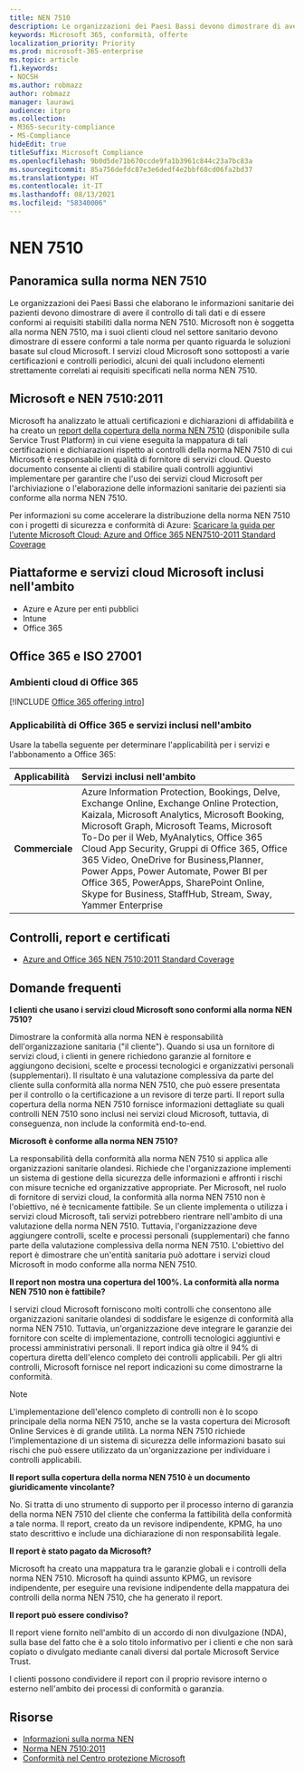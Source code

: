 ```yaml
---
title: NEN 7510
description: Le organizzazioni dei Paesi Bassi devono dimostrare di avere il controllo dei dati sanitari dei pazienti in conformità alla norma NEN 7510.
keywords: Microsoft 365, conformità, offerte
localization_priority: Priority
ms.prod: microsoft-365-enterprise
ms.topic: article
f1.keywords:
- NOCSH
ms.author: robmazz
author: robmazz
manager: laurawi
audience: itpro
ms.collection:
- M365-security-compliance
- MS-Compliance
hideEdit: true
titleSuffix: Microsoft Compliance
ms.openlocfilehash: 9b0d5de71b670ccde9fa1b3961c844c23a7bc83a
ms.sourcegitcommit: 85a756defdc87e3e6dedf4e2bbf68cd06fa2bd37
ms.translationtype: HT
ms.contentlocale: it-IT
ms.lasthandoff: 08/13/2021
ms.locfileid: "58340006"
---
```

# <a name="nen-7510"></a>NEN 7510

## <a name="nen-7510-overview"></a>Panoramica sulla norma NEN 7510

Le organizzazioni dei Paesi Bassi che elaborano le informazioni sanitarie dei pazienti devono dimostrare di avere il controllo di tali dati e di essere conformi ai requisiti stabiliti dalla norma NEN 7510. Microsoft non è soggetta alla norma NEN 7510, ma i suoi clienti cloud nel settore sanitario devono dimostrare di essere conformi a tale norma per quanto riguarda le soluzioni basate sul cloud Microsoft. I servizi cloud Microsoft sono sottoposti a varie certificazioni e controlli periodici, alcuni dei quali includono elementi strettamente correlati ai requisiti specificati nella norma NEN 7510.

## <a name="microsoft-and-nen-75102011"></a>Microsoft e NEN 7510:2011

Microsoft ha analizzato le attuali certificazioni e dichiarazioni di affidabilità e ha creato un [report della copertura della norma NEN 7510](https://servicetrust.microsoft.com/ViewPage/MSComplianceGuideV3?command=Download&downloadType=Document&downloadId=15d5a5fa-fbb6-4ea6-8126-2a2c684ae789&tab=7027ead0-3d6b-11e9-b9e1-290b1eb4cdeb&docTab=7027ead0-3d6b-11e9-b9e1-290b1eb4cdeb_GRC_Assessment_Reports) (disponibile sulla Service Trust Platform) in cui viene eseguita la mappatura di tali certificazioni e dichiarazioni rispetto ai controlli della norma NEN 7510 di cui Microsoft è responsabile in qualità di fornitore di servizi cloud. Questo documento consente ai clienti di stabilire quali controlli aggiuntivi implementare per garantire che l'uso dei servizi cloud Microsoft per l'archiviazione o l'elaborazione delle informazioni sanitarie dei pazienti sia conforme alla norma NEN 7510.

Per informazioni su come accelerare la distribuzione della norma NEN 7510 con i progetti di sicurezza e conformità di Azure: [Scaricare la guida per l'utente Microsoft Cloud: Azure and Office 365 NEN7510-2011 Standard Coverage](https://aka.ms/Azure-NEN7510-2011)

## <a name="microsoft-in-scope-cloud-platforms--services"></a>Piattaforme e servizi cloud Microsoft inclusi nell'ambito

- Azure e Azure per enti pubblici
- Intune
- Office 365

## <a name="office-365-and-iso-27001"></a>Office 365 e ISO 27001

### <a name="office-365-cloud-environments"></a>Ambienti cloud di Office 365

[!INCLUDE [Office 365 offering intro](../includes/o365-offering-introduction.md)]

### <a name="office-365-applicability-and-in-scope-services"></a>Applicabilità di Office 365 e servizi inclusi nell'ambito

Usare la tabella seguente per determinare l'applicabilità per i servizi e l'abbonamento a Office 365:

| **Applicabilità** | **Servizi inclusi nell'ambito** |
|:------------------|:----------------------|
| **Commerciale** | Azure Information Protection, Bookings, Delve, Exchange Online, Exchange Online Protection, Kaizala, Microsoft Analytics, Microsoft Booking, Microsoft Graph, Microsoft Teams, Microsoft To-Do per il Web, MyAnalytics, Office 365 Cloud App Security, Gruppi di Office 365, Office 365 Video, OneDrive for Business,Planner, Power Apps, Power Automate, Power BI per Office 365, PowerApps, SharePoint Online, Skype for Business, StaffHub, Stream, Sway, Yammer Enterprise |

## <a name="audits-reports-and-certificates"></a>Controlli, report e certificati

- [Azure and Office 365 NEN 7510:2011 Standard Coverage](https://servicetrust.microsoft.com/ViewPage/MSComplianceGuideV3?command=Download&downloadType=Document&downloadId=15d5a5fa-fbb6-4ea6-8126-2a2c684ae789&tab=7027ead0-3d6b-11e9-b9e1-290b1eb4cdeb&docTab=7027ead0-3d6b-11e9-b9e1-290b1eb4cdeb_GRC_Assessment_Reports)

## <a name="frequently-asked-questions"></a>Domande frequenti

**I clienti che usano i servizi cloud Microsoft sono conformi alla norma NEN 7510?**

Dimostrare la conformità alla norma NEN è responsabilità dell'organizzazione sanitaria ("il cliente"). Quando si usa un fornitore di servizi cloud, i clienti in genere richiedono garanzie al fornitore e aggiungono decisioni, scelte e processi tecnologici e organizzativi personali (supplementari). Il risultato è una valutazione complessiva da parte del cliente sulla conformità alla norma NEN 7510, che può essere presentata per il controllo o la certificazione a un revisore di terze parti. Il report sulla copertura della norma NEN 7510 fornisce informazioni dettagliate su quali controlli NEN 7510 sono inclusi nei servizi cloud Microsoft, tuttavia, di conseguenza, non include la conformità end-to-end.

**Microsoft è conforme alla norma NEN 7510?**

La responsabilità della conformità alla norma NEN 7510 si applica alle organizzazioni sanitarie olandesi. Richiede che l'organizzazione implementi un sistema di gestione della sicurezza delle informazioni e affronti i rischi con misure tecniche ed organizzative appropriate. Per Microsoft, nel ruolo di fornitore di servizi cloud, la conformità alla norma NEN 7510 non è l'obiettivo, né è tecnicamente fattibile. Se un cliente implementa o utilizza i servizi cloud Microsoft, tali servizi potrebbero rientrare nell'ambito di una valutazione della norma NEN 7510. Tuttavia, l'organizzazione deve aggiungere controlli, scelte e processi personali (supplementari) che fanno parte della valutazione complessiva della norma NEN 7510. L'obiettivo del report è dimostrare che un'entità sanitaria può adottare i servizi cloud Microsoft in modo conforme alla norma NEN 7510.

**Il report non mostra una copertura del 100%. La conformità alla norma NEN 7510 non è fattibile?**

I servizi cloud Microsoft forniscono molti controlli che consentono alle organizzazioni sanitarie olandesi di soddisfare le esigenze di conformità alla norma NEN 7510. Tuttavia, un'organizzazione deve integrare le garanzie dei fornitore con scelte di implementazione, controlli tecnologici aggiuntivi e processi amministrativi personali. Il report indica già oltre il 94% di copertura diretta dell'elenco completo dei controlli applicabili. Per gli altri controlli, Microsoft fornisce nel report indicazioni su come dimostrarne la conformità.

> [!NOTE]
> L'implementazione dell'elenco completo di controlli non è lo scopo principale della norma NEN 7510, anche se la vasta copertura dei Microsoft Online Services è di grande utilità. La norma NEN 7510 richiede l'implementazione di un sistema di sicurezza delle informazioni basato sui rischi che può essere utilizzato da un'organizzazione per individuare i controlli applicabili.

**Il report sulla copertura della norma NEN 7510 è un documento giuridicamente vincolante?**

No. Si tratta di uno strumento di supporto per il processo interno di garanzia della norma NEN 7510 del cliente che conferma la fattibilità della conformità a tale norma. Il report, creato da un revisore indipendente, KPMG, ha uno stato descrittivo e include una dichiarazione di non responsabilità legale.

**Il report è stato pagato da Microsoft?**

Microsoft ha creato una mappatura tra le garanzie globali e i controlli della norma NEN 7510. Microsoft ha quindi assunto KPMG, un revisore indipendente, per eseguire una revisione indipendente della mappatura dei controlli della norma NEN 7510, che ha generato il report.

**Il report può essere condiviso?**

Il report viene fornito nell'ambito di un accordo di non divulgazione (NDA), sulla base del fatto che è a solo titolo informativo per i clienti e che non sarà copiato o divulgato mediante canali diversi dal portale Microsoft Service Trust.

I clienti possono condividere il report con il proprio revisore interno o esterno nell'ambito dei processi di conformità o garanzia.

## <a name="resources"></a>Risorse

- [Informazioni sulla norma NEN](https://www.nen.nl/About-NEN.htm)
- [Norma NEN 7510:2011](https://www.nen.nl/NEN-Shop-2/Standard/NEN-75102011-nl.htm)
- [Conformità nel Centro protezione Microsoft](https://www.microsoft.com/trust-center/compliance/compliance-overview)
